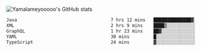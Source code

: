 ![Yamalameyooooo's GitHub stats](https://github-readme-stats.vercel.app/api?username=yamalameyooooo&theme=transparent&show_icons=true\&show=reviews,discussions_started,discussions_answered,prs_merged,prs_merged_percentage)

<!--START_SECTION:waka-->

```txt
Java                                   7 hrs 12 mins   ██████████████▓░░░░░░░░░░   58.17 %
XML                                    2 hrs 9 mins    ████▒░░░░░░░░░░░░░░░░░░░░   17.41 %
GraphQL                                1 hr 23 mins    ██▓░░░░░░░░░░░░░░░░░░░░░░   11.28 %
YAML                                   30 mins         █░░░░░░░░░░░░░░░░░░░░░░░░   04.13 %
TypeScript                             24 mins         ▓░░░░░░░░░░░░░░░░░░░░░░░░   03.28 %
```

<!--END_SECTION:waka-->
